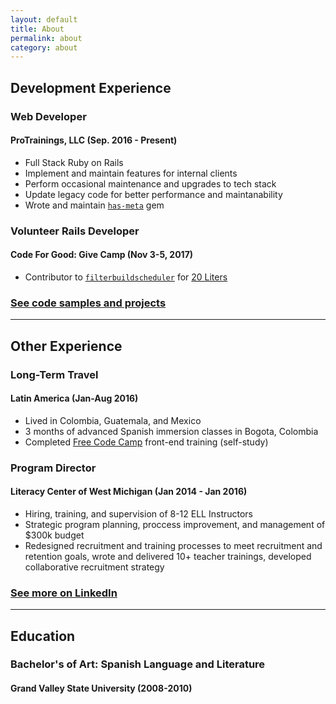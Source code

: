 ```yaml
---
layout: default
title: About
permalink: about
category: about
---
```

## Development Experience

### Web Developer
#### ProTrainings, LLC (Sep. 2016 - Present)
* Full Stack Ruby on Rails
* Implement and maintain features for internal clients
* Perform occasional maintenance and upgrades to tech stack
* Update legacy code for better performance and maintanability
* Wrote and maintain [`has-meta`](https://rubygems.org/gems/has-meta) gem

### Volunteer Rails Developer
#### Code For Good: Give Camp (Nov 3-5, 2017)
* Contributor to [`filterbuildscheduler`](https://github.com/chiperific/filterbuildscheduler) for [20 Liters](https://20liters.org/)

### [See code samples and projects](./code)
---

## Other Experience

### Long-Term Travel
#### Latin America (Jan-Aug 2016)
* Lived in Colombia, Guatemala, and Mexico
* 3 months of advanced Spanish immersion classes in Bogota, Colombia
* Completed [Free Code Camp](https://www.freecodecamp.org) front-end training (self-study)

### Program Director
#### Literacy Center of West Michigan (Jan 2014 - Jan 2016)
* Hiring, training, and supervision of 8-12 ELL Instructors
* Strategic program planning, proccess improvement, and management of $300k budget 
* Redesigned recruitment and training processes to meet recruitment and retention goals, wrote and delivered 10+ teacher trainings, developed collaborative recruitment strategy

### [See more on LinkedIn](https://www.linkedin.com/in/dandrust/)
---

## Education

### Bachelor's of Art: Spanish Language and Literature
#### Grand Valley State University (2008-2010)


